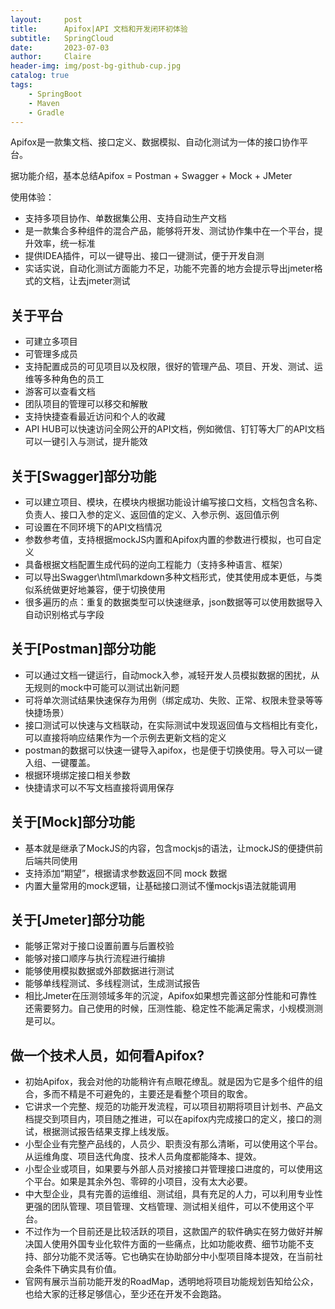 ```yaml
---
layout:     post
title:      Apifox|API 文档和开发闭环初体验
subtitle:   SpringCloud
date:       2023-07-03
author:     Claire
header-img: img/post-bg-github-cup.jpg
catalog: true
tags:
    - SpringBoot
    - Maven
    - Gradle
---
```


Apifox是一款集文档、接口定义、数据模拟、自动化测试为一体的接口协作平台。

据功能介绍，基本总结Apifox = Postman + Swagger + Mock + JMeter

使用体验：

- 支持多项目协作、单数据集公用、支持自动生产文档
- 是一款集合多种组件的混合产品，能够将开发、测试协作集中在一个平台，提升效率，统一标准
- 提供IDEA插件，可以一键导出、接口一键测试，便于开发自测
- 实话实说，自动化测试方面能力不足，功能不完善的地方会提示导出jmeter格式的文档，让去jmeter测试

## 关于平台

- 可建立多项目
- 可管理多成员
- 支持配置成员的可见项目以及权限，很好的管理产品、项目、开发、测试、运维等多种角色的员工
- 游客可以查看文档
- 团队项目的管理可以移交和解散
- 支持快捷查看最近访问和个人的收藏
- API HUB可以快速访问全网公开的API文档，例如微信、钉钉等大厂的API文档可以一键引入与测试，提升能效

## 关于[Swagger]部分功能

- 可以建立项目、模块，在模块内根据功能设计编写接口文档，文档包含名称、负责人、接口入参的定义、返回值的定义、入参示例、返回值示例
- 可设置在不同环境下的API文档情况
- 参数参考值，支持根据mockJS内置和Apifox内置的参数进行模拟，也可自定义
- 具备根据文档配置生成代码的逆向工程能力（支持多种语言、框架）
- 可以导出Swagger\html\markdown多种文档形式，使其使用成本更低，与类似系统做更好地兼容，便于切换使用
- 很多遍历的点：重复的数据类型可以快速继承，json数据等可以使用数据导入自动识别格式与字段

## 关于[Postman]部分功能

- 可以通过文档一键运行，自动mock入参，减轻开发人员模拟数据的困扰，从无规则的mock中可能可以测试出新问题
- 可将单次测试结果快速保存为用例（绑定成功、失败、正常、权限未登录等等快捷场景）
- 接口测试可以快速与文档联动，在实际测试中发现返回值与文档相比有变化，可以直接将响应结果作为一个示例去更新文档的定义
- postman的数据可以快速一键导入apifox，也是便于切换使用。导入可以一键入组、一键覆盖。
- 根据环境绑定接口相关参数
- 快捷请求可以不写文档直接将调用保存
  
## 关于[Mock]部分功能

- 基本就是继承了MockJS的内容，包含mockjs的语法，让mockJS的便捷供前后端共同使用
- 支持添加“期望”，根据请求参数返回不同 mock 数据
- 内置大量常用的mock逻辑，让基础接口测试不懂mockjs语法就能调用

## 关于[Jmeter]部分功能

- 能够正常对于接口设置前置与后置校验
- 能够对接口顺序与执行流程进行编排
- 能够使用模拟数据或外部数据进行测试
- 能够单线程测试、多线程测试，生成测试报告
- 相比Jmeter在压测领域多年的沉淀，Apifox如果想完善这部分性能和可靠性还需要努力。自己使用的时候，压测性能、稳定性不能满足需求，小规模测测是可以。

## 做一个技术人员，如何看Apifox?

- 初始Apifox，我会对他的功能稍许有点眼花缭乱。就是因为它是多个组件的组合，多而不精是不可避免的，主要还是看整个项目的取舍。
- 它讲求一个完整、规范的功能开发流程，可以项目初期将项目计划书、产品文档提交到项目内，项目随之推进，可以在apifox内完成接口的定义，接口的测试，根据测试报告结果支撑上线发版。
- 小型企业有完整产品线的，人员少、职责没有那么清晰，可以使用这个平台。从运维角度、项目迭代角度、技术人员角度都能降本、提效。
- 小型企业或项目，如果要与外部人员对接接口并管理接口进度的，可以使用这个平台。如果是其余外包、零碎的小项目，没有太大必要。
- 中大型企业，具有完善的运维组、测试组，具有充足的人力，可以利用专业性更强的团队管理、项目管理、文档管理、测试相关组件，可以不使用这个平台。
- 不过作为一个目前还是比较活跃的项目，这款国产的软件确实在努力做好并解决国人使用外国专业化软件方面的一些痛点，比如功能收费、细节功能不支持、部分功能不灵活等。它也确实在协助部分中小型项目降本提效，在当前社会条件下确实具有价值。
- 官网有展示当前功能开发的RoadMap，透明地将项目功能规划告知给公众，也给大家的迁移足够信心，至少还在开发不会跑路。